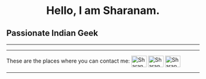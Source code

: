 <h1 align="center">Hello, I am Sharanam.</h1>

<h2>Passionate Indian Geek</h2>

---
---
<p align="left">
These are the places where you can contact me: 
<a href="https://instagram.com/sharanamchotai" target="blank"><img align="center" src="https://raw.githubusercontent.com/rahuldkjain/github-profile-readme-generator/master/src/images/icons/Social/instagram.svg" alt="Sharanam Chotai Instagram" height="30" width="40" /></a>
<a href="https://twitter.com/sharanamchotai" target="blank"><img align="center" src="https://raw.githubusercontent.com/rahuldkjain/github-profile-readme-generator/master/src/images/icons/Social/twitter.svg" alt="Sharanam Chotai Twitter" height="30" width="40" /></a>
<a href="https://www.linkedin.com/in/sharanam-chotai/" target="blank"><img align="center" src="https://raw.githubusercontent.com/rahuldkjain/github-profile-readme-generator/master/src/images/icons/Social/linked-in-alt.svg" alt="Sharanam Chotai LinkedIn" height="30" width="40" /></a>
</p>

---
